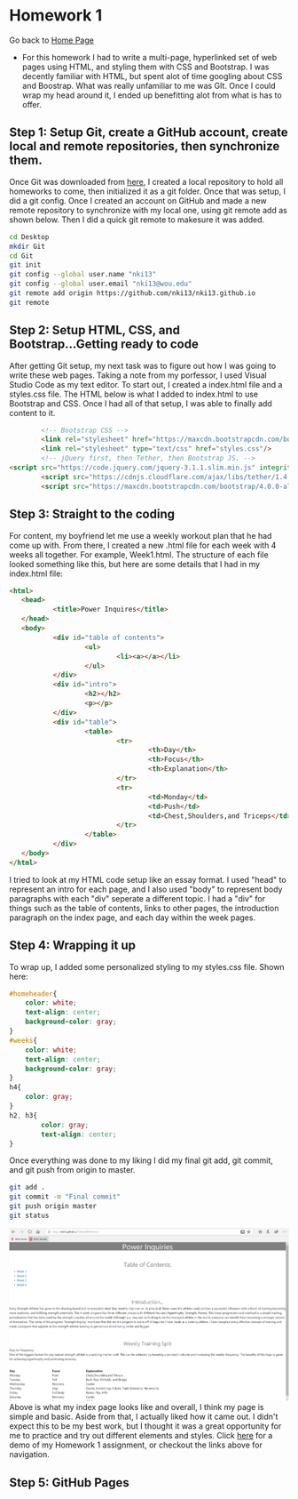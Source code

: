 # Homework 1

Go back to [Home Page](https://nki13.github.io)
* For this homework I had to write a multi-page, hyperlinked set of web pages using HTML, and styling them with CSS and Bootstrap. I was decently familiar with HTML, but spent alot of time googling about CSS and Boostrap. What was really unfamiliar to me was GIt. Once I could wrap my head around it, I ended up benefitting alot from what is has to offer.

## Step 1: Setup Git, create a GitHub account, create local and remote repositories, then synchronize them.

Once Git was downloaded from [here](https://git-scm.com/downloads), I created a local repository to hold all homeworks to come, then initialized it as a git folder. Once that was setup, I did a git config. Once I created an account on GitHub and made a new remote repository to synchronize with my local one, using git remote add as shown below. Then I did a quick git remote to makesure it was added.

```bash
cd Desktop
mkdir Git
cd Git
git init
git config --global user.name "nki13"
git config --global user.email "nki13@wou.edu"
git remote add origin https://github.com/nki13/nki13.github.io
git remote
```
## Step 2: Setup HTML, CSS, and Bootstrap...Getting ready to code

After getting Git setup, my next task was to figure out how I was going to write these web pages. Taking a note from my porfessor, I used Visual Studio Code as my text editor. To start out, I created a index.html file and a styles.css file. The HTML below is what I added to index.html to use Bootstrap and CSS. Once I had all of that setup, I was able to finally add content to it.

```HTML
        <!-- Bootstrap CSS -->
        <link rel="stylesheet" href="https://maxcdn.bootstrapcdn.com/bootstrap/4.0.0-alpha.6/css/bootstrap.min.css" integrity="sha384-rwoIResjU2yc3z8GV/NPeZWAv56rSmLldC3R/AZzGRnGxQQKnKkoFVhFQhNUwEyJ" crossorigin="anonymous">
        <link rel="stylesheet" type="text/css" href="styles.css"/>
        <!-- jQuery first, then Tether, then Bootstrap JS. -->
<script src="https://code.jquery.com/jquery-3.1.1.slim.min.js" integrity="sha384-A7FZj7v+d/sdmMqp/nOQwliLvUsJfDHW+k9Omg/a/EheAdgtzNs3hpfag6Ed950n" crossorigin="anonymous"></script>
        <script src="https://cdnjs.cloudflare.com/ajax/libs/tether/1.4.0/js/tether.min.js" integrity="sha384-DztdAPBWPRXSA/3eYEEUWrWCy7G5KFbe8fFjk5JAIxUYHKkDx6Qin1DkWx51bBrb" crossorigin="anonymous"></script>
        <script src="https://maxcdn.bootstrapcdn.com/bootstrap/4.0.0-alpha.6/js/bootstrap.min.js" integrity="sha384-vBWWzlZJ8ea9aCX4pEW3rVHjgjt7zpkNpZk+02D9phzyeVkE+jo0ieGizqPLForn" crossorigin="anonymous"></script>

```

## Step 3: Straight to the coding

For content, my boyfriend let me use a weekly workout plan that he had come up with. From there, I created a new .html file for each week with 4 weeks all together. For example, Week1.html. The structure of each file looked something like this, but here are some details that I had in my index.html file:

```HTML
<html>
   <head>
           <title>Power Inquires</title>
   </head> 
   <body>
           <div id="table of contents">
                   <ul>
                           <li><a></a></li>
                   </ul>
           </div>
           <div id="intro">
                   <h2></h2>
                   <p></p>
           </div>
           <div id="table">
                   <table> 
                           <tr>
                                   <th>Day</th>
                                   <th>Focus</th>
                                   <th>Explanation</th>
                           </tr>
                           <tr>
                                   <td>Monday</td>
                                   <td>Push</td>
                                   <td>Chest,Shoulders,and Triceps</td>
                           </tr>
                   </table>        
           </div>
   </body>
</html>
```
I tried to look at my HTML code setup like an essay format. I used "head" to represent an intro for each page, and I also used "body" to represent body paragraphs with each "div" seperate a different topic. I had a "div" for things such as the table of contents, links to other pages, the introduction paragraph on the index page, and each day within the week pages.

## Step 4: Wrapping it up

To wrap up, I added some personalized styling to my styles.css file. Shown here:

```css
#homeheader{
    color: white;
    text-align: center;    
    background-color: gray;    
}         
#weeks{   
    color: white;   
    text-align: center;    
    background-color: gray;    
}
h4{   
    color: gray;    
}
h2, h3{    
        color: gray;    
        text-align: center;   
}
```
Once everything was done to my liking I did my final git add, git commit, and git push from origin to master.

```bash
git add .
git commit -m "Final commit"
git push origin master
git status
```

![Index Picture](Power.PNG)
Above is what my index page looks like and overall, I think my page is simple and basic. Aside from that, I actually liked how it came out. I didn't expect this to be my best work, but I thought it was a great opportunity for me to practice and try out different elements and styles. Click [here](https://nki13.github.io/CS460/HW1/Demo/) for a demo of my Homework 1 assignment, or checkout the links above for navigation.

## Step 5: GitHub Pages
